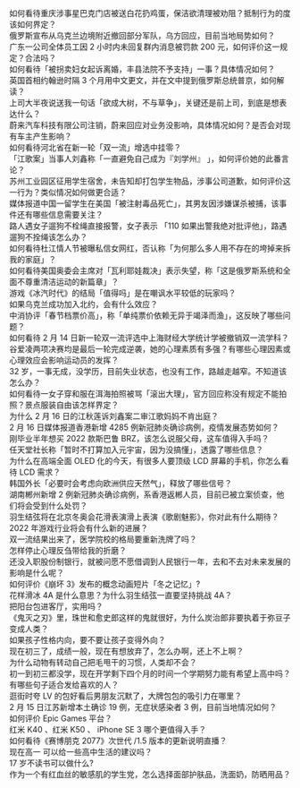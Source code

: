 如何看待重庆涉事星巴克门店被送白花扔鸡蛋，保洁欲清理被劝阻？抵制行为的度该如何界定？  
俄罗斯宣布从乌克兰边境附近撤回部分军队，乌方回应，目前当地局势如何？  
广东一公司全体员工因 2 小时内未回复群内消息被罚款 200 元，如何评价这一规定？合法吗？  
如何看待「被拐卖妇女起诉离婚，丰县法院不予支持」一事？具体情况如何？  
英国首相约翰逊时隔 3 个月用中文更文，并在文中提到俄罗斯总统普京，如何解读？  
上司大半夜说送我一句话「欲成大树，不与草争」，关键还是前上司，到底是想表达什么？  
蔚来汽车科技有限公司注销，蔚来回应对业务没影响，具体情况如何？是否会对现有车主产生影响？  
如何看待河北省在新一轮「双一流」增选中挂零？  
「江歌案」当事人刘鑫称「一直避免自己成为『刘学州』 」，如何评价她的此番言论？  
苏州工业园区征用学生宿舍，未告知却打包学生物品，涉事公司道歉，如何评价这一行为？类似情况如何做更合适？  
媒体报道中国一留学生在美国「被注射毒品死亡」，其男友因涉嫌谋杀被捕，该事件还有哪些信息需要关注？  
路人遇女子遛狗不栓绳直接报警，女子表示 「110 如果出警我绝对批评他」，路遇遛狗不拴绳该怎么办？  
如何看待杜江情人节被曝私信女网红，否认称「为何那么多人用不存在的垮掉来拆我的家庭」？  
如何看待美国奥委会主席对「瓦利耶娃裁决」表示失望，称「这是俄罗斯系统和全面不尊重清洁运动的新篇章」？  
游戏《冰汽时代》的结局「值得吗」是在嘲讽水平较低的玩家吗？  
如果乌克兰成功加入北约，会有什么效应？  
中消协评「春节档票价高」，称「单纯票价依赖无异于竭泽而渔」，这反映了哪些问题？  
如何看待 2 月 14 日新一轮双一流评选中上海财经大学统计学被撤销双一流学科？  
谷爱凌两项决赛均是最后一轮完成逆袭，她的心理素质有多强？有哪些心理因素或心理效应会影响运动员的发挥？  
32 岁，一事无成，没学历，目前失业状态，也没有工作，路越走越窄。不知道该怎么办？  
如何看待一女子穿和服在洱海拍照被骂「滚出大理」，官方回应称没有规定不能拍照？景点服装自由该怎样界定？  
为什么 2 月 16 日的江秋莲诉刘鑫案二审江歌妈妈不肯出庭？  
2 月 16 日媒体报道香港新增 4285 例新冠肺炎确诊病例，疫情发展态势如何？  
刚毕业半年想买 2022 款斯巴鲁 BRZ，该怎么说服父母，这车值得入手吗？  
任天堂社长称「暂时不打算加入元宇宙，因为没搞懂」，透露了哪些信息？  
为什么在高端全面 OLED 化的今天，有很多人要顶级 LCD 屏幕的手机，你怎么看待 LCD 需求？  
韩国外长「必要时会考虑向欧洲供应天然气」，释放了哪些信号？  
湖南郴州新增 2 例新冠肺炎确诊病例，系香港返郴人员，目前已被立案侦查，他们将会受到什么处罚？  
羽生结弦将在北京冬奥会花滑表演滑上表演《歌剧魅影》，你对此有什么期待？  
2022 年游戏行业将会有什么新的进展？  
双一流结果出来了，医学院校的格局要重新洗牌了吗？  
怎样停止心理反刍带给我的折磨？  
还没入职股份制银行，就被问愿不愿借调到人民银行一年，去和不去对未来发展的影响是什么呢？  
如何评价《崩坏 3》发布的概念动画短片「冬之记忆」?  
花样滑冰 4A 是什么意思？为什么羽生结弦一直要坚持挑战 4A？  
把阳台包进客厅，实用吗？  
《鬼灭之刃》里，珠世和愈史郎这样的鬼就很好，为什么炭治郎非要执着于弥豆子变成人类？  
如果孩子性格内向，要不要让孩子变得外向？  
现在初三了，成绩一般，现在有想放弃了，怎么办啊，还上不上啊？  
为什么动物有转动自己把毛甩干的习惯，人类却不会？  
初一到初三都没学，现在开学剩下四个月的时间一个学期努力能有希望上高中吗？  
有哪些句子适合发给喜欢的人？  
逛街时夸 LV 的包好看后男朋友沉默了，大牌包包的吸引力在哪里？  
2 月 15 日江苏新增本土确诊 19 例，无症状感染者 3 例，目前当地情况如何？  
如何评价 Epic Games 平台？  
红米 K40 、红米 K50 、 iPhone SE 3 哪个更值得入手？  
如何看待《赛博朋克 2077》次世代 /1.5 版本的更新说明直播？  
现在高一 可以给一些高中生活的建议吗？  
17 岁不读书可以做什么?  
作为一个有红血丝的敏感肌的学生党，怎么选择面部护肤品，洗面奶，防晒用品？  
